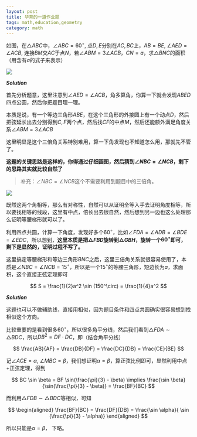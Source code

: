 ```yaml
---
layout: post
title: 华育的一道作业题
tags: math,education,geometry
category: math
---
```


如图，在$\triangle ABC$中，$\angle ABC = 60^\circ$, 点$D,E$分别在$AC, BC$上，$AB = BE$, $\angle AED = \angle ACB$, 连接$BM$交$AC$于点$N$，若$\angle ABM = 3 \angle ACB$，$CN = a$，求$\triangle BNC$的面积（用含有$a$的式子来表示）

![](https://crsando.github.io/images/2025-07-13/A-001.png)

***Solution***

首先分析题意，这里注意到$\angle AED = \angle ACB$，角多算角，你算一下就会发现$ABED$四点公圆，然后你把题目理一理。

本质是说，有一个等边三角形$ABE$，在这个三角形的外接圆上有一个动点$D$，然后把弦延长出去分别得到$C,F$两个点，然后找$CF$的中点$M$，然后还能额外满足角度关系$\angle ABM = 3\angle ACB$

这里明显是这个三倍角关系特别难用，算一下角发现也不知道怎么用，那就先不管了。

**这题的关键思路是这样的，你得通过仔细画图，然后猜到$\angle NBC = \angle NCB$，剩下的思路其实就比较自然了**

> 补充：$\angle NBC = \angle NCB$这个不需要利用到题目中的三倍角。


![](https://crsando.github.io/images/2025-07-13/A-001-Ans.png)

既然这两个角相等，那么有对称性，自然可以从证明全等入手去证明角度相等，所以要找相等的线段，这里有中点，倍长出去很自然，然后想到另一边也这么处理那么证明等腰梯形就可以了。

利用四点共圆，计算一下角度，发现好多个$60^\circ$，比如$\angle FDA = \angle ADB = \angle BDE = \angle EDC$，所以想到，**这里本质是把$\triangle FBD$旋转到$\triangle GBH$，旋转一个$60^\circ$即可，剩下是显然的，证明过程不写了。**

这里搞定等腰梯形和等边三角形$BNC$之后，这里三倍角关系就很容易使用了，本质是$\angle NBC = \angle NCB = 15^\circ$，所以是一个$15^\circ$的等腰三角形，短边长为$a$，求面积，这个直接正弦定理即可

$$
    S = \frac{1}{2}a^2 \sin (150^\circ) = \frac{1}{4}a^2
$$

***Solution***

这题也可以不做辅助线，直接用相似，因为题目条件和四点共圆确实很容易想到找相似这个方向。

比较重要的是看到很多$60^\circ$，所以很多角平分线，然后我们看到$\triangle FDA \sim \triangle BDC$，所以$DB^2 = DF \cdot DC$，即（结合角平分线）

$$
\frac{AB}{AF} = \frac{DB}{DF} = \frac{DC}{DB} = \frac{CE}{BE}
$$

记$\angle ACE = \alpha$, $\angle MBC = \beta$，我们想证明$\alpha = \beta$，算正弦比例即可，显然利用中点+正弦定理，得到

$$
    BC \sin \beta = BF \sin(\frac{\pi}{3} - \beta) \implies \frac{\sin \beta}{\sin(\frac{\pi}{3} - \beta)} = \frac{BF}{BC}
$$

而利用$\triangle FDB \sim \triangle BDC$等相似，可知

$$
\begin{aligned}
    \frac{BF}{BC}  = \frac{DF}{DB}  = \frac{\sin \alpha}{ \sin (\frac{\pi}{3} - \alpha)}
\end{aligned}
$$


所以只能是$\alpha = \beta$， 下略。